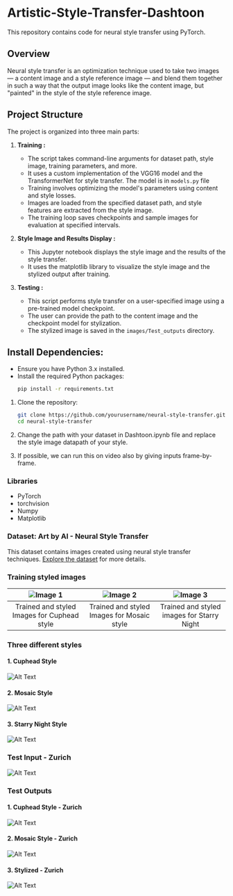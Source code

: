 # Artistic-Style-Transfer-Dashtoon

This repository contains code for neural style transfer using PyTorch.

## Overview

Neural style transfer is an optimization technique used to take two images — a content image and a style reference image — and blend them together in such a way that the output image looks like the content image, but "painted" in the style of the style reference image.

## Project Structure

The project is organized into three main parts:

1. **Training :**
   - The script takes command-line arguments for dataset path, style image, training parameters, and more.
   - It uses a custom implementation of the VGG16 model and the TransformerNet for style transfer. The model is in `models.py` file
   - Training involves optimizing the model's parameters using content and style losses.
   - Images are loaded from the specified dataset path, and style features are extracted from the style image.
   - The training loop saves checkpoints and sample images for evaluation at specified intervals.

2. **Style Image and Results Display :**
   - This Jupyter notebook displays the style image and the results of the style transfer.
   - It uses the matplotlib library to visualize the style image and the stylized output after training.

3. **Testing :**
   - This script performs style transfer on a user-specified image using a pre-trained model checkpoint.
   - The user can provide the path to the content image and the checkpoint model for stylization.
   - The stylized image is saved in the `images/Test_outputs` directory.

## Install Dependencies:

- Ensure you have Python 3.x installed.
- Install the required Python packages:
  ```bash
  pip install -r requirements.txt

1. Clone the repository:

   ```bash
   git clone https://github.com/yourusername/neural-style-transfer.git
   cd neural-style-transfer
   
2. Change the path with your dataset in Dashtoon.ipynb file and replace the style image datapath of your style.
3. If possible, we can run this on video also by giving inputs frame-by-frame.

### Libraries

- PyTorch
- torchvision
- Numpy
- Matplotlib

### Dataset: Art by AI - Neural Style Transfer

This dataset contains images created using neural style transfer techniques. [Explore the dataset](https://www.kaggle.com/datasets/vbookshelf/art-by-ai-neural-style-transfer) for more details.

### Training styled images
   ![Image 1](https://github.com/Basheer22EE65R19/Artistic-Style-Transfer-Dashtoon/blob/main/Images/Train_outputs/Cuphead/2000.jpg) | ![Image 2](https://github.com/Basheer22EE65R19/Artistic-Style-Transfer-Dashtoon/blob/main/Images/Train_outputs/Mossaic_outputs/2000.jpg) | ![Image 3](https://github.com/Basheer22EE65R19/Artistic-Style-Transfer-Dashtoon/blob/main/Images/Train_outputs/Starry_Night_outputs/2000.jpg)
   :-------------------------:|:-------------------------:|:-------------------------:
   Trained and styled Images for Cuphead style | Trained and styled Images for Mosaic style | Trained and styled images for Starry Night


### Three different styles

#### 1. Cuphead Style
   ![Alt Text](https://github.com/Basheer22EE65R19/Artistic-Style-Transfer-Dashtoon/blob/main/Images/Styles/cuphead.jpg)

#### 2. Mosaic Style
   ![Alt Text](https://github.com/Basheer22EE65R19/Artistic-Style-Transfer-Dashtoon/blob/main/Images/Styles/mosaic.jpg)

#### 3. Starry Night Style
   ![Alt Text](https://github.com/Basheer22EE65R19/Artistic-Style-Transfer-Dashtoon/blob/main/Images/Styles/starry_night.jpg)

### Test Input - Zurich

![Alt Text](https://github.com/Basheer22EE65R19/Artistic-Style-Transfer-Dashtoon/blob/main/Images/Test_image/zurich.jpeg)

### Test Outputs

#### 1. Cuphead Style - Zurich
   ![Alt Text](https://github.com/Basheer22EE65R19/Artistic-Style-Transfer-Dashtoon/blob/main/Images/Test_output/cuphead-zurich.jpeg)

#### 2. Mosaic Style - Zurich
   ![Alt Text](https://github.com/Basheer22EE65R19/Artistic-Style-Transfer-Dashtoon/blob/main/Images/Test_output/mosaic-zurich.jpeg)

#### 3. Stylized - Zurich
   ![Alt Text](https://github.com/Basheer22EE65R19/Artistic-Style-Transfer-Dashtoon/blob/main/Images/Test_output/stylized-zurich.jpeg)
